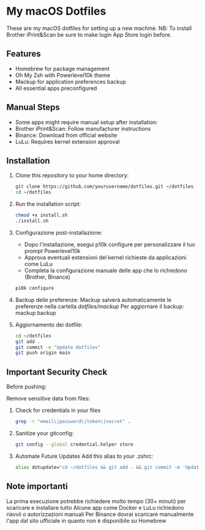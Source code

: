 # My macOS Dotfiles

These are my macOS dotfiles for setting up a new machine.
NB: To install Brother iPrint&Scan be sure to make login App Store login before.

## Features

- Homebrew for package management
- Oh My Zsh with Powerlevel10k theme
- Mackup for application preferences backup
- All essential apps preconfigured

## Manual Steps

- Some apps might require manual setup after installation:
- Brother iPrint&Scan: Follow manufacturer instructions
- Binance: Download from official website
- LuLu: Requires kernel extension approval

## Installation

1. Clone this repository to your home directory:

   ```bash
   git clone https://github.com/yourusername/dotfiles.git ~/dotfiles
   cd ~/dotfiles

2. Run the installation script:

   ```bash
   chmod +x install.sh
   ./install.sh

3. Configurazione post-installazione: 
   - Dopo l'installazione, esegui p10k configure per personalizzare il tuo prompt Powerlevel10k
   - Approva eventuali estensioni del kernel richieste da applicazioni come LuLu
   - Completa la configurazione manuale delle app che lo richiedono (Brother, Binance)

   ```bash
   p10k configure

4. Backup delle preferenze:
   Mackup salverà automaticamente le preferenze nella cartella *dotfiles/mackup*
   Per aggiornare il backup: mackup backup

5. Aggiornamento dei dotfile:
   
   ```bash
   cd ~/dotfiles
   git add .
   git commit -m "Update dotfiles"
   git push origin main

## Important Security Check
Before pushing:

Remove sensitive data from files:

1. Check for credentials in your files

   ```bash
   grep -r "email\|password\|token\|secret" .

2. Sanitize your gitconfig:

   ```bash
   git config --global credential.helper store

3. Automate Future Updates
   Add this alias to your .zshrc:

   ```bash
   alias dotupdate="cd ~/dotfiles && git add . && git commit -m 'Update dotfiles' && git push"


## Note importanti
La prima esecuzione potrebbe richiedere molto tempo (30+ minuti) per scaricare e installare tutto
Alcune app come Docker e LuLu richiedono riavvii o autorizzazioni manuali
Per Binance dovrai scaricare manualmente l'app dal sito ufficiale in quanto non è disponibile su Homebrew